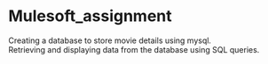 # Mulesoft_assignment
Creating a database to store movie details using mysql.\
Retrieving and displaying data from the database using SQL queries.
